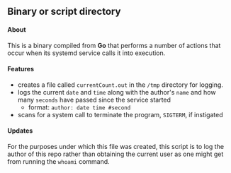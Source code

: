 ## Binary or script directory

#### About
This is a binary compiled from **Go** that performs a number of actions that occur when its systemd service calls it into execution.

#### Features
- creates a file called `currentCount.out` in the `/tmp` directory for logging.
- logs the current `date` and `time` along with the author's `name` and how many `seconds` have passed since the service started
  - format: `author: date time #second`
- scans for a system call to terminate the program, `SIGTERM`, if instigated

#### Updates
For the purposes under which this file was created, this script is to log the author of this repo rather than obtaining the current user as one might get from running the `whoami` command.

